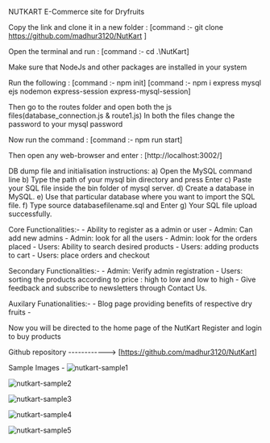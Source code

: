 NUTKART
E-Commerce site for Dryfruits

Copy the link and clone it in a new folder :
[command :- git clone https://github.com/madhur3120/NutKart ]

Open the terminal and run :
[command :- cd .\NutKart\]

Make sure that NodeJs and other packages are installed in your system

Run the following :
[command :- npm init]
[command :- npm i express mysql ejs nodemon express-session express-mysql-session]

Then go to the routes folder and open both the js files(database_connection.js & route1.js)
In both the files change the password to your mysql password

Now run the command :
[command :- npm run start]

Then open any web-browser and enter :
[http://localhost:3002/]

DB dump file and initialisation instructions:
a) Open the MySQL command line
b) Type the path of your mysql bin directory and press Enter
c) Paste your SQL file inside the bin folder of mysql server.
d) Create a database in MySQL.
e) Use that particular database where you want to import the SQL file.
f) Type source databasefilename.sql and Enter
g) Your SQL file upload successfully.

Core Functionalities:- - Ability to register as a admin or user - Admin: Can add new admins - Admin: look for all the users - Admin: look for the orders placed - Users: Ability to search desired products - Users: adding products to cart - Users: place orders and checkout

Secondary Functionalities:- - Admin: Verify admin registration - Users: sorting the products according to price : high to low and low to high - Give feedback and subscribe to newsletters through Contact Us.

Auxilary Funationalities:- - Blog page providing benefits of respective dry fruits -

Now you will be directed to the home page of the NutKart
Register and login to buy products

Github repository ------------> [https://github.com/madhur3120/NutKart]

Sample Images -
![nutkart-sample1](https://user-images.githubusercontent.com/76939494/169074878-1b451c80-3cec-469a-ae51-49e5a045e4fa.jpg)

![nutkart-sample2](https://user-images.githubusercontent.com/76939494/169075157-e66855e6-a525-4b52-865f-8b2f17d242ff.jpg)

![nutkart-sample3](https://user-images.githubusercontent.com/76939494/169075172-c224a5f6-566f-46b7-84c6-a523bb5aaa5b.jpg)

![nutkart-sample4](https://user-images.githubusercontent.com/76939494/169075195-2fbd11a9-7503-4104-a5a5-d36cdd23347a.jpg)

![nutkart-sample5](https://user-images.githubusercontent.com/76939494/169075206-88629cea-d35c-4b5b-a038-8fd21050ca1f.jpg)
